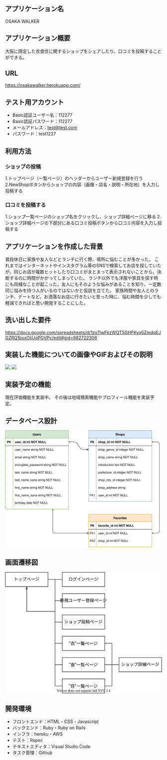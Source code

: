 
## アプリケーション名

OSAKA WALKER

## アプリケーション概要

大阪に限定した衣食住に関するショップをシェアしたり、口コミを投稿することができる。

## URL

https://osakawalker.herokuapp.com/

## テスト用アカウント

- Basic認証ユーザー名：112277
- Basic認証パスワード：112277
- メールアドレス：test@test.com
- パスワード：test1227

## 利用方法

### ショップの投稿

1.トップページ（一覧ページ）のヘッダーからユーザー新規登録を行う
2.NewShopボタンからショップの内容（画像・店名・説明・所在地）を入力し投稿する

### 口コミを投稿する

1.ショップ一覧ページのショップ名をクリックし、ショップ詳細ページに移る
2.ショップ詳細ページの下部分にある口コミ投稿ボタンから口コミ内容を入力し投稿する

## アプリケーションを作成した背景

普段休日に家族や友人などとランチに行く際、場所に悩むことが多かった。
これまではインターネットやインスタグラム等のSNSで検索してお店を探していたが、同じお店が複数ヒットしたり口コミがまとまって表示されないことから、決断するのに時間がかかってしまっていた。
ランチ以外でも洋服や家具を探す時にも同様なことが起こった。友人にもそのような悩みがあることを知り、一定数同じ悩みを持つ人がいるのではないかと仮説を立てた。
家族時間や友人とのランチ、デートなど。お洒落なお店に行きたいと思った時に、悩む時間を少しでも軽減できればと思い開発することにした。

## 洗い出した要件

https://docs.google.com/spreadsheets/d/1zs7lwFkzWQT5GHFKyq5ZmdqEJGZRQ1bsxOiiUoPGVPc/edit#gid=982722306

## 実装した機能についての画像やGIFおよびその説明

<img src="https://i.gyazo.com/e53897564819b5cce634474525ee6e9d.gif" width="500">

<img src="https://i.gyazo.com/4c2876aa5b502fdee4a83558b89b7f4d.gif" width="500">

## 実装予定の機能

現在評価機能を実装中。
その後は地域検索機能やプロフィール機能を実装予定。

## データベース設計

![ER図](osakawalker_er.drawio.svg)

## 画面遷移図

![画面遷移図](osakawalker_transition.drawio.svg)

## 開発環境

- フロントエンド：HTML・CSS・Javascript
- バックエンド：Ruby・Ruby on Rails
- インフラ：heroku・AWS
- テスト：Rspec
- テキストエディタ：Visual Studio Code
- タスク管理：Github